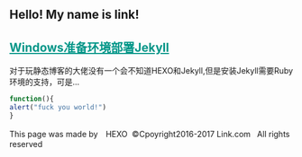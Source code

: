 <style>
 a{
 color: #009688;
}
 .btn{
  display: none;
 }
 
 .project-tagline:after{
 content: "My name is Link.";
 }
 
 </style>
 
## Hello! My name is link!
## [Windows准备环境部署Jekyll](http://link9596.github.io/link/blog/1.md)
 对于玩静态博客的大佬没有一个会不知道HEXO和Jekyll,但是安装Jekyll需要Ruby环境的支持，可是...
```javascript
function(){
alert("fuck you world!")
}
```
<!--more-->
This page was made by　HEXO
  ©Cpoyright2016-2017 Link.com
      All rights reserved
